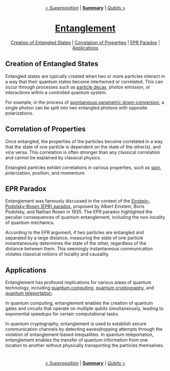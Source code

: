 <div align="center">

[< *Superposition*](1.2.superposition.md) | [**Summary**](0.0.intro.md#summary) | [*Qubits* >](1.4.qubits.md)

#
# [Entanglement](https://en.wikipedia.org/wiki/Quantum_entanglement)

[Creation of Entangled States](#creation-of-entangled-states) |
[Correlation of Properties](#correlation-of-properties) | 
[EPR Paradox](#epr-paradox) |
[Applications](#applications)
</div>

## Creation of Entangled States

Entangled states are typically created when two or more particles interact in a way that their quantum states become intertwined or correlated. This can occur through processes such as [particle decay](https://en.wikipedia.org/wiki/Particle_decay), photon emission, or interactions within a controlled quantum system.

For example, in the process of [spontaneous parametric down-conversion](https://en.wikipedia.org/wiki/Spontaneous_parametric_down-conversion), a single photon can be split into two entangled photons with opposite polarizations.

## Correlation of Properties

Once entangled, the properties of the particles become correlated in a way that the state of one particle is dependent on the state of the other(s), and vice versa. This correlation is often stronger than any classical correlation and cannot be explained by classical physics.

Entangled particles exhibit correlations in various properties, such as [spin](https://fr.wikipedia.org/wiki/Spin), polarization, position, and momentum.

## EPR Paradox

Entanglement was famously discussed in the context of the [Einstein-Podolsky-Rosen (EPR) paradox](https://en.wikipedia.org/wiki/Einstein%E2%80%93Podolsky%E2%80%93Rosen_paradox), proposed by Albert Einstein, Boris Podolsky, and Nathan Rosen in 1935. The EPR paradox highlighted the peculiar consequences of quantum entanglement, including the non-locality of quantum mechanics.

According to the EPR argument, if two particles are entangled and separated by a large distance, measuring the state of one particle instantaneously determines the state of the other, regardless of the distance between them. This seemingly instantaneous communication violates classical notions of locality and causality.

## Applications

Entanglement has profound implications for various areas of quantum technology, including [quantum computing](https://en.wikipedia.org/wiki/Quantum_computing), [quantum cryptography](https://en.wikipedia.org/wiki/Quantum_cryptography), and [quantum teleportation](https://en.wikipedia.org/wiki/Quantum_teleportation).

In quantum computing, entanglement enables the creation of quantum gates and circuits that operate on multiple qubits simultaneously, leading to exponential speedups for certain computational tasks.

In quantum cryptography, entanglement is used to establish secure communication channels by detecting eavesdropping attempts through the violation of entanglement-based inequalities.
In quantum teleportation, entanglement enables the transfer of quantum information from one location to another without physically transporting the particles themselves.

<div align="center">

#
[< *Superposition*](1.2.superposition.md) | [**Summary**](0.0.intro.md#summary) | [*Qubits* >](1.4.qubits.md)

</div>
